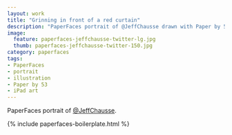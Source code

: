 ```yaml
---
layout: work
title: "Grinning in front of a red curtain"
description: "PaperFaces portrait of @JeffChausse drawn with Paper by 53 on an iPad."
image: 
  feature: paperfaces-jeffchausse-twitter-lg.jpg
  thumb: paperfaces-jeffchausse-twitter-150.jpg
category: paperfaces
tags: 
- PaperFaces
- portrait
- illustration
- Paper by 53
- iPad art
---
```


PaperFaces portrait of [@JeffChausse](http://twitter.com/JeffChausse).

{% include paperfaces-boilerplate.html %}